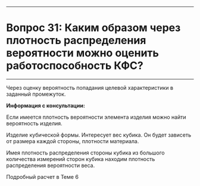 ___
# Вопрос 31: Каким образом через плотность распределения вероятности можно оценить работоспособность КФС?
___

Через оценку вероятность попадания целевой характеристики в заданный промежуток.

**Информация с консультации:**

Если имеется плотность вероятности элемента изделия можно найти вероятность изделия.

Изделие кубической формы. Интересует вес кубика. Он будет зависеть от размера каждой стороны, плотности материала. 

Имея плотность распределения стороны кубика из большого количества измерений сторон кубика находим плотность распределения вероятности веса.

Подробный расчет в Теме 6




